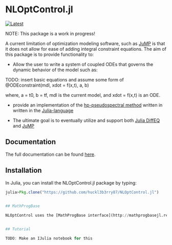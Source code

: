 # NLOptControl.jl

[![Latest](https://img.shields.io/badge/docs-latest-blue.svg)](http://nloptcontroljl.readthedocs.io/en/latest/)

NOTE: This package is a work in progress!

A current limitation of optimization modeling software, such as [JuMP](https://github.com/JuliaOpt/JuMP.jl) is that it does not allow for ease of adding integral constraint equations. The aim of this package is to provide functionality to:
  * Allow the user to write a system of coupled ODEs that governs the dynamic behavior of the model such as:

  TODO: insert basic equations and assume some form of @ODEconstraint(mdl, xdot = f(x,t), a, b)  

  where, a = t0, b = tf, mdl is the current model, and xdot = f(x,t) is an ODE.

  * provide an implementation of the [hp-pseudospectral method](http://vdol.mae.ufl.edu/JournalPublications/TOMS-GPOPS-II-August-2013.pdf) written in written in the [Julia-language](http://julialang.org/)

  * The ultimate goal is to eventually utilize and support both [Julia DiffEQ](https://github.com/JuliaDiffEq) and [JuMP](https://github.com/JuliaOpt/JuMP.jl)

## Documentation

The full documentation can be found [here](http://nloptcontroljl.readthedocs.io/en/latest/).

## Installation

In Julia, you can install the NLOptControl.jl package by typing:
```julia
julia>Pkg.clone("https://github.com/huckl3b3rry87/NLOptControl.jl")
``

## MathProgBase

NLOptControl uses the [MathProgBase interface](http://mathprogbasejl.readthedocs.org/en/latest/nlp.html)


## Tutorial

TODO: Make an IJulia notebook for this
